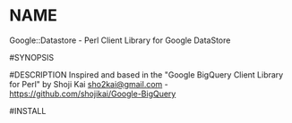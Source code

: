 # NAME
  Google::Datastore - Perl Client Library for Google DataStore
  
#SYNOPSIS
  
#DESCRIPTION
  Inspired and based in the "Google BigQuery Client Library for Perl" by Shoji Kai <sho2kai@gmail.com> - https://github.com/shojikai/Google-BigQuery

#INSTALL
